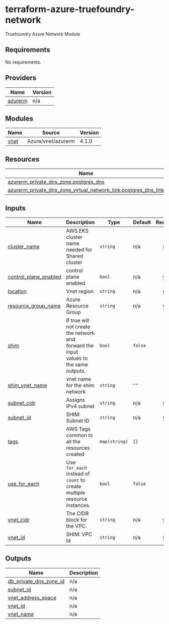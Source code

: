 # terraform-azure-truefoundry-network
Truefoundry Azure Network Module

<!-- BEGIN_TF_DOCS -->
## Requirements

No requirements.

## Providers

| Name | Version |
|------|---------|
| <a name="provider_azurerm"></a> [azurerm](#provider\_azurerm) | n/a |

## Modules

| Name | Source | Version |
|------|--------|---------|
| <a name="module_vnet"></a> [vnet](#module\_vnet) | Azure/vnet/azurerm | 4.1.0 |

## Resources

| Name | Type |
|------|------|
| [azurerm_private_dns_zone.postgres_dns](https://registry.terraform.io/providers/hashicorp/azurerm/latest/docs/resources/private_dns_zone) | resource |
| [azurerm_private_dns_zone_virtual_network_link.postgres_dns_link](https://registry.terraform.io/providers/hashicorp/azurerm/latest/docs/resources/private_dns_zone_virtual_network_link) | resource |

## Inputs

| Name | Description | Type | Default | Required |
|------|-------------|------|---------|:--------:|
| <a name="input_cluster_name"></a> [cluster\_name](#input\_cluster\_name) | AWS EKS cluster name needed for Shared cluster | `string` | n/a | yes |
| <a name="input_control_plane_enabled"></a> [control\_plane\_enabled](#input\_control\_plane\_enabled) | control plane enabled | `bool` | n/a | yes |
| <a name="input_location"></a> [location](#input\_location) | Vnet region | `string` | n/a | yes |
| <a name="input_resource_group_name"></a> [resource\_group\_name](#input\_resource\_group\_name) | Azure Resource Group | `string` | n/a | yes |
| <a name="input_shim"></a> [shim](#input\_shim) | If true will not create the network and forward the input values to the same outputs. | `bool` | `false` | no |
| <a name="input_shim_vnet_name"></a> [shim\_vnet\_name](#input\_shim\_vnet\_name) | vnet name for the shim network | `string` | `""` | no |
| <a name="input_subnet_cidr"></a> [subnet\_cidr](#input\_subnet\_cidr) | Assigns IPv4 subnet | `string` | n/a | yes |
| <a name="input_subnet_id"></a> [subnet\_id](#input\_subnet\_id) | SHIM: Subnet ID | `string` | n/a | yes |
| <a name="input_tags"></a> [tags](#input\_tags) | AWS Tags common to all the resources created | `map(string)` | `{}` | no |
| <a name="input_use_for_each"></a> [use\_for\_each](#input\_use\_for\_each) | Use `for_each` instead of `count` to create multiple resource instances. | `bool` | `false` | no |
| <a name="input_vnet_cidr"></a> [vnet\_cidr](#input\_vnet\_cidr) | The CIDR block for the VPC. | `string` | n/a | yes |
| <a name="input_vnet_id"></a> [vnet\_id](#input\_vnet\_id) | SHIM: VPC Id | `string` | n/a | yes |

## Outputs

| Name | Description |
|------|-------------|
| <a name="output_db_private_dns_zone_id"></a> [db\_private\_dns\_zone\_id](#output\_db\_private\_dns\_zone\_id) | n/a |
| <a name="output_subnet_id"></a> [subnet\_id](#output\_subnet\_id) | n/a |
| <a name="output_vnet_address_space"></a> [vnet\_address\_space](#output\_vnet\_address\_space) | n/a |
| <a name="output_vnet_id"></a> [vnet\_id](#output\_vnet\_id) | n/a |
| <a name="output_vnet_name"></a> [vnet\_name](#output\_vnet\_name) | n/a |
<!-- END_TF_DOCS -->